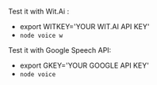 Test it with Wit.Ai :

 - export WITKEY='YOUR WIT.AI API KEY'
 - `node voice w`

Test it with Google Speech API:

 - export GKEY='YOUR GOOGLE API KEY'
 - `node voice`